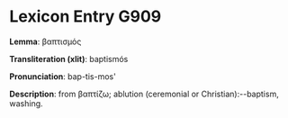 # Lexicon Entry G909

**Lemma**: βαπτισμός

**Transliteration (xlit)**: baptismós

**Pronunciation**: bap-tis-mos'

**Description**:
from βαπτίζω; ablution (ceremonial or Christian):--baptism, washing.
